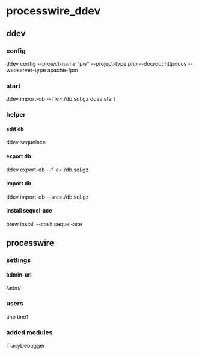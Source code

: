 # processwire_ddev

## ddev

### config

ddev config --project-name "pw" --project-type php --docroot httpdocs --webserver-type apache-fpm

### start

ddev import-db --file=./db.sql.gz
ddev start

### helper

#### edit db

ddev sequelace

#### export db

ddev export-db --file=./db.sql.gz

#### import db

ddev import-db --src=./db.sql.gz

#### install sequel-ace

brew install --cask sequel-ace

## processwire

### settings

#### admin-url

/adm/

### users

tino
tino1

### added modules

TracyDebugger
